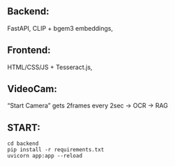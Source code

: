 ## Backend: 
FastAPI, CLIP + bgem3 embeddings, 

## Frontend: 
HTML/CSS/JS + Tesseract.js,

## VideoCam: 
“Start Camera” gets 2frames every 2sec -> OCR -> RAG


## START:
```
cd backend
pip install -r requirements.txt
uvicorn app:app --reload
```
